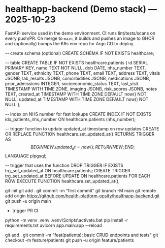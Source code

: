 # healthapp-backend (Demo stack) — 2025-10-23

FastAPI service used in the demo environment. CI runs lint/tests/scans on every push/PR.
On merge to `main`, it builds and pushes an image to GHCR and (optionally) bumps the K8s env repo for Argo CD to deploy.


-- create schema (optional)
CREATE SCHEMA IF NOT EXISTS healthcare;

-- table
CREATE TABLE IF NOT EXISTS healthcare.patients (
    id SERIAL PRIMARY KEY,
    name TEXT NOT NULL,
    dob DATE,
    nhs_number TEXT,
    gender TEXT,
    ethnicity TEXT,
    phone TEXT,
    email TEXT,
    address TEXT,
    vitals JSONB,
    lab_results JSONB,
    comorbidities JSONB,
    medications JSONB,
    prior_admissions INTEGER,
    socioeconomic_status TEXT,
    last_visit TIMESTAMP WITH TIME ZONE,
    imaging JSONB,
    risk_scores JSONB,
    notes TEXT,
    created_at TIMESTAMP WITH TIME ZONE DEFAULT now() NOT NULL,
    updated_at TIMESTAMP WITH TIME ZONE DEFAULT now() NOT NULL
);

-- index on NHS number for fast lookups
CREATE INDEX IF NOT EXISTS idx_patients_nhs_number ON healthcare.patients (nhs_number);

-- trigger function to update updated_at timestamp on row updates
CREATE OR REPLACE FUNCTION healthcare.set_updated_at()
RETURNS TRIGGER AS $$
BEGIN
  NEW.updated_at = now();
  RETURN NEW;
END;
$$ LANGUAGE plpgsql;

-- trigger that uses the function
DROP TRIGGER IF EXISTS trg_set_updated_at ON healthcare.patients;
CREATE TRIGGER trg_set_updated_at
BEFORE UPDATE ON healthcare.patients
FOR EACH ROW
EXECUTE FUNCTION healthcare.set_updated_at();




git init
git add .
git commit -m "first commit"
git branch -M main
git remote add origin https://github.com/health-platform-opsify/healthapp-backend.git
git push -u origin main

- trigger PR CI


python -m venv .venv
.venv\Scripts\activate.bat
pip install -r requirements.txt
uvicorn app.main:app --reload

git add .
git commit -m "feat(patients): basic CRUD endpoints and tests"
git checkout -m feature/patients
git push -u origin feature/patients